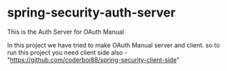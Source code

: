 # spring-security-auth-server
This is the Auth Server for OAuth Manual

In this project we have tried to make OAuth Manual server and client.
so to run this project you need client side also - "https://github.com/coderboi88/spring-security-client-side"

